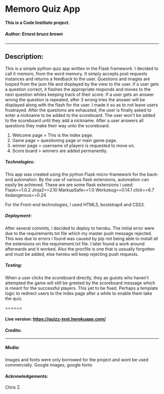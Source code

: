 # Memoro Quiz App



**This is a Code Institute project.**

##### *Author: Ernest bruce brown*

---

<h2>Description:</h2>

This is a simple python quiz app written in the Flask framework.
I decided to call it memoro, from the word memory.
It simply accepts post requests instances and returns a feedback to the user.
Questions and images are looped from the json file and displayed by the view to the user. 
if a user gets a question correct, it flashes the appropriate responds and moves to the next 
question whiles keeping track of their score. 
If a user gets an answer wrong the question is repeated, after 3 wrong tries the answer will be displayed along with the flash for the user. I made it so as to not leave users frustrayed.
After the questions are exhausted, the user is finally asked to enter a nickname to be added to the scoreboard.
The user won't be added to the scoreboard until they add a nickname.
After a user answers all questions they make their way unto the scoreboard.

1. Welcome page > This is the index page.
2. Game page > questioning page or main game page.
3. winner page > username of players is requested to move on.
4. Score board > winners are added permanently.

##### Technologies:

This app was created using the python Flask micro-framework for the back-end automation.
By the use of various flask extensions, automation can easily be achieved. These are are some flask extensions i used:
Flask==1.0.2
Jinja2==2.10
MarkupSafe==1.0
Werkzeug==0.14.1
click==6.7
itsdangerous==0.24

For the Front-end technologies, I used HTML5, bootstrap4 and CSS3.


##### Deployment:
After several commits, i decided to deploy to heroku.
The initial error were due to the requirements.txt file which my master push message rejected. This was due to errors i found was caused by pip not being able to install all the extensions on the requirement.txt file. I later found a work around afterwards and it worked. Also the procfile is one that is ussually forgotten and must be added, else heroku will keep rejecting push requests.




##### Testing:

When a user clicks the scoreboard directly, they as guests who haven't attempted the game will still be greeted by the scoreboard message which is meant for the successful players. This yet to be fixed. Perhaps a template logic to redirect users to the index page after a while to enable them take the quiz.


======

#### Live version: https://quizz-test.herokuapp.com/

#### Credits:

---

##### Media:
Images and fonts were only borrowed for the project and wont be used commercially.
Google images, google fonts 

#### Acknowledgements:
Chris Z.



